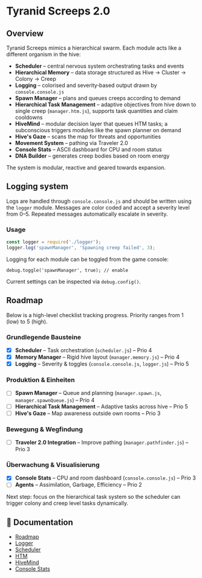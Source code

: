 # Tyranid Screeps 2.0

## Overview

Tyranid Screeps mimics a hierarchical swarm. Each module acts like a different
organism in the hive:

- **Scheduler** – central nervous system orchestrating tasks and events
- **Hierarchical Memory** – data storage structured as Hive → Cluster → Colony → Creep
- **Logging** – colorised and severity‑based output drawn by `console.console.js`
- **Spawn Manager** – plans and queues creeps according to demand
- **Hierarchical Task Management** – adaptive objectives from hive down to single creep (`manager.htm.js`), supports task quantities and claim cooldowns
- **HiveMind** – modular decision layer that queues HTM tasks; a subconscious
  triggers modules like the spawn planner on demand
- **Hive's Gaze** – scans the map for threats and opportunities
- **Movement System** – pathing via Traveler 2.0
- **Console Stats** – ASCII dashboard for CPU and room status
- **DNA Builder** – generates creep bodies based on room energy

The system is modular, reactive and geared towards expansion.

## Logging system

Logs are handled through `console.console.js` and should be written using the
`logger` module. Messages are color coded and accept a severity level from 0–5.
Repeated messages automatically escalate in severity.

### Usage
```javascript
const logger = require('./logger');
logger.log('spawnManager', 'Spawning creep failed', 3);
```

Logging for each module can be toggled from the game console:
```
debug.toggle('spawnManager', true); // enable
```
Current settings can be inspected via `debug.config()`.

## Roadmap

Below is a high-level checklist tracking progress. Priority ranges from 1 (low) to 5 (high).

### Grundlegende Bausteine
- [x] **Scheduler** – Task orchestration (`scheduler.js`) – Prio 4
- [x] **Memory Manager** – Rigid hive layout (`manager.memory.js`) – Prio 4
- [x] **Logging** – Severity & toggles (`console.console.js`, `logger.js`) – Prio 5

### Produktion & Einheiten
- [ ] **Spawn Manager** – Queue and planning (`manager.spawn.js`, `manager.spawnQueue.js`) – Prio 4
- [ ] **Hierarchical Task Management** – Adaptive tasks across hive – Prio 5
- [ ] **Hive's Gaze** – Map awareness outside own rooms – Prio 3

### Bewegung & Wegfindung
- [ ] **Traveler 2.0 Integration** – Improve pathing (`manager.pathfinder.js`) – Prio 3

### Überwachung & Visualisierung
- [x] **Console Stats** – CPU and room dashboard (`console.console.js`) – Prio 3
- [ ] **Agents** – Assimilation, Garbage, Efficiency – Prio 2

Next step: focus on the hierarchical task system so the scheduler can trigger colony and creep level tasks dynamically.

## 📘 Documentation
- [Roadmap](./ROADMAP.md)
- [Logger](./docs/logger.md)
- [Scheduler](./docs/scheduler.md)
- [HTM](./docs/htm.md)
- [HiveMind](./docs/hivemind.md)
- [Console Stats](./docs/console.md)

